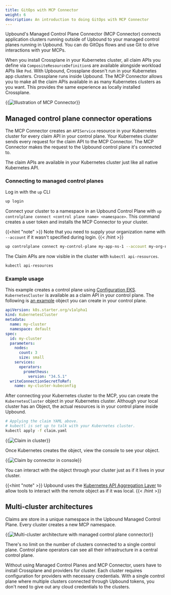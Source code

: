 ```yaml
---
title: GitOps with MCP Connector
weight: 6
description: An introduction to doing GitOps with MCP Connector
---
```


Upbound's Managed Control Plane Connector (MCP Connector) connects application clusters running outside of Upbound to your managed control planes running in Upbound. You can do GitOps flows and use Git to drive interactions with your MCPs.

<!-- vale write-good.Weasel = NO -->
<!-- ignore "many"  -->
When you install Crossplane in your Kubernetes cluster, all claim APIs you
define via `CompositeResourceDefinition`s are available alongside workload APIs
like `Pod`. With Upbound, Crossplane doesn't run in your Kubernetes app clusters. Crossplane runs inside Upbound. The MCP Connector allows you to make
all the claim APIs available in as many Kubernetes clusters
as you want. This provides the same experience as locally installed Crossplane.
<!-- vale write-good.Weasel = YES -->

{{<img src="concepts/images/GitOps-Up-MCP_Marketecture_Dark_1440w.png" alt="Illustration of MCP Connector" quality="100" lightbox="true">}}

## Managed control plane connector operations

The MCP Connector creates an `APIService` resource in your
Kubernetes cluster for every claim API in your control plane. Your
Kubernetes cluster sends every request for the claim API to the MCP Connector. The MCP Connector
makes the request to the Upbound control plane it's connected to.

The claim APIs are available in your Kubernetes cluster just like
all native Kubernetes API.

### Connecting to managed control planes

Log in with the `up` CLI
```bash
up login
```

Connect your cluster to a namespace in an Upbound Control Plane with `up controlplane connect <control plane name> <namespace>`. This command
creates a user token and installs the MCP Connector to your cluster.

{{<hint "note" >}}
Note that you need to supply your organization name with `--account` if it wasn't specified during login.
{{< /hint >}}

```bash {copy-lines="3"}
up controlplane connect my-control-plane my-app-ns-1 --account my-org-name
```

The Claim APIs are now visible in the cluster with `kubectl api-resources`.
```bash
kubectl api-resources
```

### Example usage

This example creates a control plane using [Configuration
EKS](https://github.com/upbound/configuration-eks). `KubernetesCluster` is
available as a claim API in your control plane. The following is [an
example](https://github.com/upbound/configuration-eks/blob/9f86b6d/.up/examples/cluster.yaml)
object you can create in your control plane.
```yaml
apiVersion: k8s.starter.org/v1alpha1
kind: KubernetesCluster
metadata:
  name: my-cluster
  namespace: default
spec:
  id: my-cluster
  parameters:
    nodes:
      count: 3
      size: small
    services:
      operators:
        prometheus:
          version: "34.5.1"
  writeConnectionSecretToRef:
    name: my-cluster-kubeconfig
```

After connecting your Kubernetes cluster to the MCP, you can create the `KubernetesCluster` object in your
Kubernetes cluster. Although your local cluster has an Object, the actual resources is in your control plane inside Upbound.

```bash {copy-lines="3"}
# Applying the claim YAML above.
# kubectl is set up to talk with your Kubernetes cluster.
kubectl apply -f claim.yaml
```

{{<img src="concepts/images/ClaimInCluster.png" alt="Claim in cluster" size="medium" lightbox="true">}}

Once Kubernetes creates the object, view the console to see your object.

{{<img src="concepts/images/ClaimInConsole.png" alt="Claim by connector in console" size="large" lightbox="true">}}

You can interact with the object through your cluster just as if it
lives in your cluster. 

{{<hint "note" >}}
Upbound uses the [Kubernetes API Aggregation Layer](https://kubernetes.io/docs/concepts/extend-kubernetes/api-extension/apiserver-aggregation/) to allow tools to interact with the remote object as if it was local.
{{< /hint >}}

## Multi-cluster architectures

Claims are store in a unique namespace in the Upbound Managed Control Plane. 
Every cluster creates a new MCP namespace.

{{<img src="concepts/images/ConnectorMulticlusterArch.png" alt="Multi-cluster architecture with managed control plane connector" size="medium" lightbox="true">}}

There's no limit on the number of clusters connected to a single control plane. 
Control plane operators can see all their infrastructure in a central control plane.

Without using Managed Control Planes and MCP Connector, users have to install
Crossplane and providers for cluster. Each cluster requires configuration for 
providers with necessary credentials. With a single control plane where multiple clusters connected through
Upbound tokens, you don't need to give out any cloud credentials to the
clusters.
